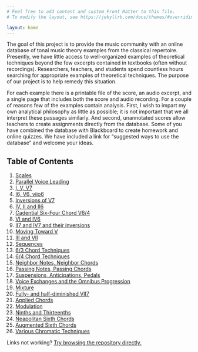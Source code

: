 ```yaml
---
# Feel free to add content and custom Front Matter to this file.
# To modify the layout, see https://jekyllrb.com/docs/themes/#overriding-theme-defaults

layout: home
---
```

The goal of this project is to provide the music community with an online database of tonal music theory examples from the classical repertoire. Presently, we have little access to well-organized examples of theoretical techniques beyond the few excerpts contained in textbooks (often without recordings). Researchers, teachers, and students spend countless hours searching for appropriate examples of theoretical techniques. The purpose of our project is to help remedy this situation.

For each example there is a printable file of the score, an audio excerpt, and a single page that includes both the score and audio recording. For a couple of reasons few of the examples contain analysis. First, I wish to impart my own analytical philosophy as little as possible; it is not important that we all interpret these passages similarly. And second, unannotated scores allow teachers to create assignments directly from the database. Some of you have combined the database with Blackboard to create homework and online quizzes. We have included a link for &ldquo;suggested ways to use the database&rdquo; and welcome your ideas.

## Table of Contents

1. [Scales](examples/01-scales/1scales.html)
2. [Parallel Voice Leading](examples/02-parallel-vl/2parallels.html)
3. [I, V, V7](examples/03-tonicdom/3tonicdom.html)
4. [I6, V6, viio6](examples/04-firstinv/firstinv.html)
5. [Inversions of V7](examples/05-inv-v7/5invV7.html)
6. [IV, II and II6](examples/06-iv-ii/6IVII.html)
7. [Cadential Six-Four Chord V6/4](examples/07-cad64/7V64.html)
8. [VI and IV6](examples/08-vi-iv6/8646.html)
9. [II7 and IV7 and their inversions](examples/09-ii7-iv7/9PD7.html)
10. [Moving Toward V](examples/10-moving-toward-v/10MTV.html)
11. [III and VII](examples/11-iii-vii/1137.html)
12. [Sequences](examples/12-seq/12SEQ.html)
13. [6/3 Chord Techniques](examples/13-63-chord-tech/13FI.html)
14. [6/4 Chord Techniques](examples/14-64-chord-tech/1464.html)
15. [Neighbor Notes, Neighbor Chords](examples/15-nts/15N.html)
16. [Passing Notes, Passing Chords](examples/16-pts/16PS.html)
17. [Suspensions, Anticipations, Pedals](examples/17-sus/17RE.html)
18. [Voice Exchanges and the Omnibus Progression](examples/18-voice-exchange/18VE.html)
19. [Mixture](examples/19-mixture/mixture.html)
20. [Fully- and half-diminished VII7](examples/20-viio7/20VII.html)
21. [Applied Chords](examples/21-applied-chords/21AP.html)
22. [Modulation](examples/22-mod/22MT.html)
23. [Ninths and Thirteenths](examples/23-extensions/23913.html)
24. [Neapolitan Sixth Chords](examples/24-neapolitan/neapolitan.html)
25. [Augmented Sixth Chords](examples/25-aug6/aug6.html)
26. [Various Chromatic Techniques](examples/26-chromatic/26CT.html)

Links not working? [Try browsing the repository directly.](https://github.com/meganlavengood/musictheoryexamples/tree/main/docs/examples)